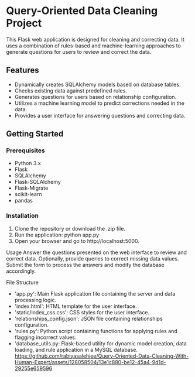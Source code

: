 ﻿# Query-Oriented Data Cleaning Project

This Flask web application is designed for cleaning and correcting data. It uses a combination of rules-based and machine-learning approaches to generate questions for users to review and correct the data.

## Features

- Dynamically creates SQLAlchemy models based on database tables.
- Checks existing data against predefined rules.
- Generates questions for users based on relationship configuration.
- Utilizes a machine learning model to predict corrections needed in the data.
- Provides a user interface for answering questions and correcting data.

## Getting Started

### Prerequisites

- Python 3.x
- Flask
- SQLAlchemy
- Flask-SQLAlchemy
- Flask-Migrate
- scikit-learn
- pandas

### Installation

1. Clone the repository or download the .zip file.
2. Run the application: python app.py
3. Open your browser and go to http://localhost:5000.

Usage
Answer the questions presented on the web interface to review and correct data.
Optionally, provide queries to correct missing data values.
Submit the form to process the answers and modify the database accordingly.

File Structure
- 'app.py': Main Flask application file containing the server and data processing logic.
- 'index.html': HTML template for the user interface.
- 'static/index_css.css': CSS styles for the user interface.
- 'relationships_config.json': JSON file containing relationships configuration.
- 'rules.py': Python script containing functions for applying rules and flagging incorrect values.
- 'database_utils.py: Flask-based utility for dynamic model creation, data loading, and rule application in a MySQL database.
https://github.com/rabiyasalehjee/Query-Oriented-Data-Cleaning-With-Human-Expert/assets/128058504/13e1c880-be12-45a4-9d1d-29255e659596
